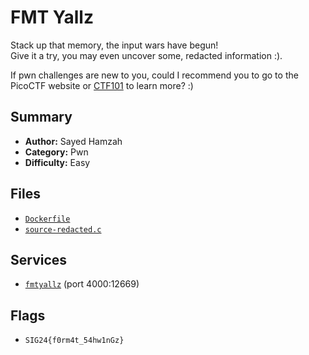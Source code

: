 # FMT Yallz

Stack up that memory, the input wars have begun! \
Give it a try, you may even uncover some, redacted information :).

If pwn challenges are new to you, could I recommend you to go to the PicoCTF website or [CTF101](https://ctf101.org/binary-exploitation/overview/) to learn more? :)

## Summary
- **Author:** Sayed Hamzah
- **Category:** Pwn
- **Difficulty:** Easy

## Files
- [`Dockerfile`](./dist/Dockerfile)
- [`source-redacted.c`](./dist/source-redacted.c)

## Services
- [`fmtyallz`](./service) (port 4000:12669)

## Flags
- `SIG24{f0rm4t_54hw1nGz}`
